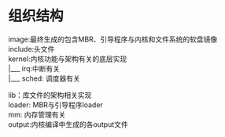 
# 组织结构

image:最终生成的包含MBR、引导程序与内核和文件系统的软盘镜像  
include:头文件  
kernel:内核功能与架构有关的底层实现  
      |___ irq:中断有关  
      |___ sched: 调度器有关  
  
lib：库文件的架构相关实现   
loader: MBR与引导程序loader  
mm: 内存管理有关  
output:内核编译中生成的各output文件  
